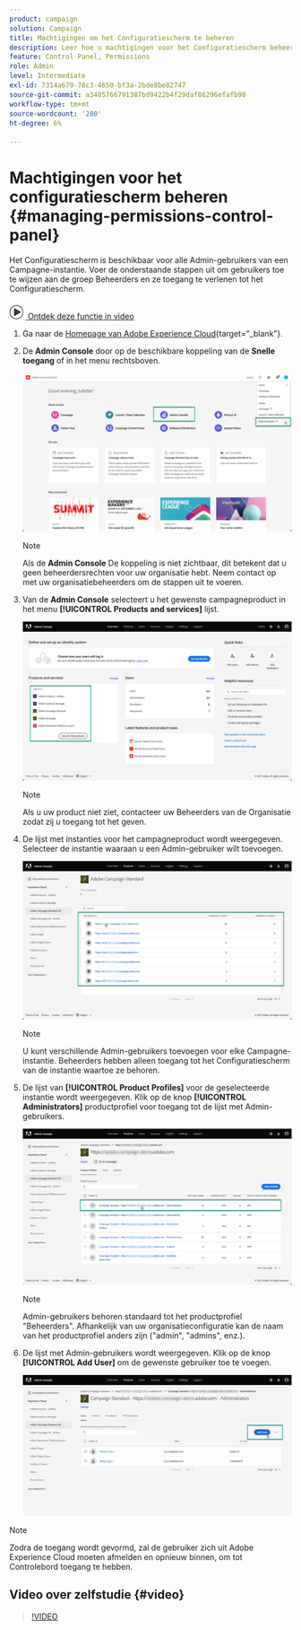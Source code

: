 ```yaml
---
product: campaign
solution: Campaign
title: Machtigingen om het Configuratiescherm te beheren
description: Leer hoe u machtigingen voor het Configuratiescherm beheert
feature: Control Panel, Permissions
role: Admin
level: Intermediate
exl-id: 7314a679-78c3-4650-bf3a-2bde8be82747
source-git-commit: a3485766791387bd9422b4f29daf86296efafb98
workflow-type: tm+mt
source-wordcount: '280'
ht-degree: 6%

---
```


# Machtigingen voor het configuratiescherm beheren {#managing-permissions-control-panel}

Het Configuratiescherm is beschikbaar voor alle Admin-gebruikers van een Campagne-instantie. Voer de onderstaande stappen uit om gebruikers toe te wijzen aan de groep Beheerders en ze toegang te verlenen tot het Configuratiescherm.

![](assets/do-not-localize/how-to-video.png) [&#x200B; Ontdek deze functie in video](../../discover/using/managing-permissions.md#video)

1. Ga naar de [Homepage van Adobe Experience Cloud](https://experiencecloud.adobe.com/){target="_blank"}.

1. De **Admin Console** door op de beschikbare koppeling van de **Snelle toegang** of in het menu rechtsboven.

   ![](assets/do-not-localize/control_panel_admin-console.png)

   >[!NOTE]
   >
   >Als de **Admin Console** De koppeling is niet zichtbaar, dit betekent dat u geen beheerdersrechten voor uw organisatie hebt. Neem contact op met uw organisatiebeheerders om de stappen uit te voeren.

1. Van de **Admin Console** selecteert u het gewenste campagneproduct in het menu **[!UICONTROL Products and services]** lijst.

   ![](assets/do-not-localize/control_panel_product-list.png)

   >[!NOTE]
   >
   >Als u uw product niet ziet, contacteer uw Beheerders van de Organisatie zodat zij u toegang tot het geven.

1. De lijst met instanties voor het campagneproduct wordt weergegeven. Selecteer de instantie waaraan u een Admin-gebruiker wilt toevoegen.

   ![](assets/do-not-localize/control_panel_add_user_4.png)

   >[!NOTE]
   >
   >U kunt verschillende Admin-gebruikers toevoegen voor elke Campagne-instantie. Beheerders hebben alleen toegang tot het Configuratiescherm van de instantie waartoe ze behoren.

1. De lijst van **[!UICONTROL Product Profiles]** voor de geselecteerde instantie wordt weergegeven. Klik op de knop **[!UICONTROL Administrators]** productprofiel voor toegang tot de lijst met Admin-gebruikers.

   ![](assets/do-not-localize/control_panel_add_user_5.png)

   >[!NOTE]
   >
   >Admin-gebruikers behoren standaard tot het productprofiel &quot;Beheerders&quot;. Afhankelijk van uw organisatieconfiguratie kan de naam van het productprofiel anders zijn (&quot;admin&quot;, &quot;admins&quot;, enz.).

1. De lijst met Admin-gebruikers wordt weergegeven. Klik op de knop **[!UICONTROL Add User]** om de gewenste gebruiker toe te voegen.

   ![](assets/do-not-localize/control_panel_add_user_6.png)

>[!NOTE]
>
>Zodra de toegang wordt gevormd, zal de gebruiker zich uit Adobe Experience Cloud moeten afmelden en opnieuw binnen, om tot Controlebord toegang te hebben.

## Video over zelfstudie {#video}

>[!VIDEO](https://video.tv.adobe.com/v/27147?quality=12)
